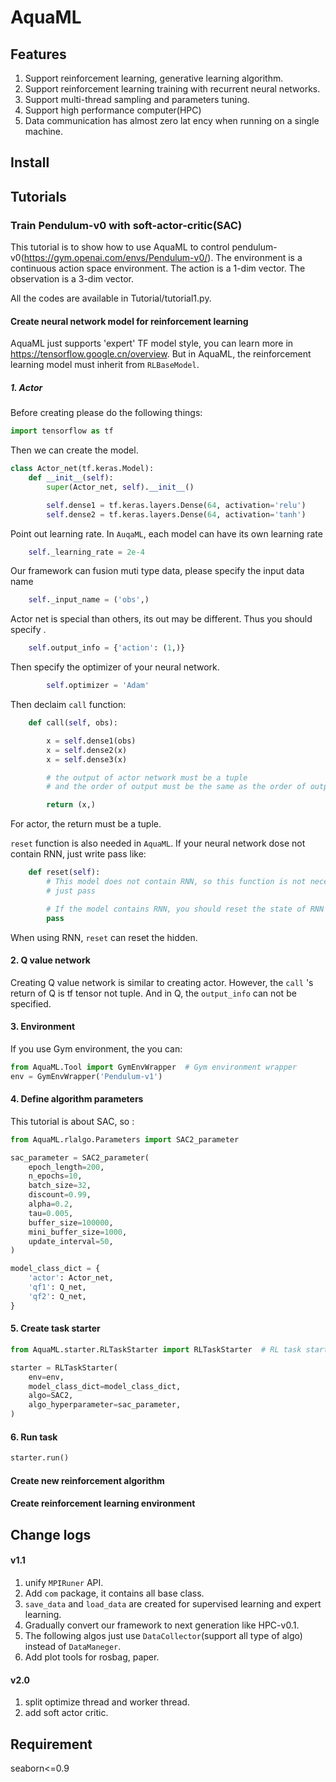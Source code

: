 # AquaML

## Features

1. Support reinforcement learning, generative learning algorithm.
2. Support reinforcement learning training with recurrent neural networks.
3. Support multi-thread sampling and parameters tuning.
4. Support high performance computer(HPC)
5.  Data communication has almost zero lat ency when running on a single machine.

## Install

## Tutorials

### Train Pendulum-v0 with soft-actor-critic(SAC)

This tutorial is to show how to use AquaML to control pendulum-v0(https://gym.openai.com/envs/Pendulum-v0/). The environment is a continuous action space environment. The action is a 1-dim vector. The observation is a 3-dim vector.

All the codes are available in Tutorial/tutorial1.py.

#### Create neural network model for reinforcement learning

AquaML just supports 'expert'  TF model style, you can learn more in  https://tensorflow.google.cn/overview. But in AquaML, the reinforcement learning model must inherit from  ``RLBaseModel``.

##### 1. Actor

Before creating please do the following things:

```python
import tensorflow as tf
```

 Then we can create the model.

```python
class Actor_net(tf.keras.Model):
    def __init__(self):
        super(Actor_net, self).__init__()

        self.dense1 = tf.keras.layers.Dense(64, activation='relu')
        self.dense2 = tf.keras.layers.Dense(64, activation='tanh')
```

Point out learning rate. In ``AuqaML``, each model can have its own learning rate

```python
	self._learning_rate = 2e-4
```

Our framework can fusion muti type data, please specify the input data name

```python
	self._input_name = ('obs',)
```

Actor net is special than others, its out may be different. Thus you should specify .

```python
	self.output_info = {'action': (1,)}
```

Then specify the optimizer of your neural network. 

```python
        self.optimizer = 'Adam'
```

Then declaim ``call`` function:

```python
    def call(self, obs):

        x = self.dense1(obs)
        x = self.dense2(x)
        x = self.dense3(x)

        # the output of actor network must be a tuple
        # and the order of output must be the same as the order of output name

        return (x,)
```

For actor, the return must be a tuple.

``reset`` function is also needed in ``AquaML``. If your neural network dose not contain RNN, just write pass like:

```python
    def reset(self):
        # This model does not contain RNN, so this function is not necessary,
        # just pass

        # If the model contains RNN, you should reset the state of RNN
        pass
```

 When using RNN, ``reset`` can reset the hidden.

#### 2. Q value network

Creating Q value network is similar to creating actor.  However, the ``call`` 's return of Q is tf tensor not tuple. And in Q, the ``output_info`` can not be specified.

#### 3. Environment

If you use Gym environment, the you can:

```python
from AquaML.Tool import GymEnvWrapper  # Gym environment wrapper
env = GymEnvWrapper('Pendulum-v1')
```

#### 4. Define algorithm parameters

This tutorial is about SAC, so :

```python
from AquaML.rlalgo.Parameters import SAC2_parameter

sac_parameter = SAC2_parameter(
    epoch_length=200,
    n_epochs=10,
    batch_size=32,
    discount=0.99,
    alpha=0.2,
    tau=0.005,
    buffer_size=100000,
    mini_buffer_size=1000,
    update_interval=50,
)

model_class_dict = {
    'actor': Actor_net,
    'qf1': Q_net,
    'qf2': Q_net,
}
```

#### 5. Create task starter

```python
from AquaML.starter.RLTaskStarter import RLTaskStarter  # RL task starter

starter = RLTaskStarter(
    env=env,
    model_class_dict=model_class_dict,
    algo=SAC2,
    algo_hyperparameter=sac_parameter,
)
```

#### 6. Run task

```python
starter.run()
```



#### Create new reinforcement algorithm

#### Create reinforcement learning environment



## Change logs

#### v1.1 

1. unify ```MPIRuner``` API.
2. Add ``com`` package, it contains all base class.
3. ``save_data`` and ``load_data`` are created for supervised learning and expert learning. 
4. Gradually convert our framework to next generation like HPC-v0.1.
5. The following algos just use ``DataCollector``(support all type of algo) instead of ``DataManeger``.
6. Add plot tools for rosbag, paper.

#### v2.0

1. split optimize thread and worker thread.
2. add soft actor critic.



## Requirement

seaborn<=0.9

